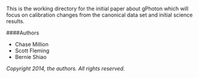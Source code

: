 This is the working directory for the initial paper about gPhoton which will focus on calibration changes from the canonical data set and initial science results.

####Authors
* Chase Million
* Scott Fleming
* Bernie Shiao

_Copyright 2014, the authors. All rights reserved._
